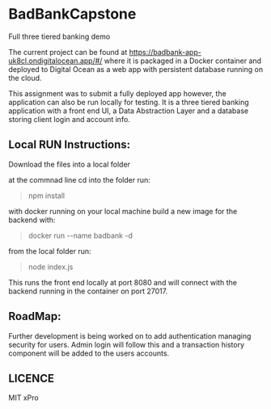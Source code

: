 # BadBankCapstone
Full three tiered banking demo

The current project can be found at https://badbank-app-uk8cl.ondigitalocean.app/#/ where it is packaged in a Docker container 
and deployed to Digital Ocean as a web app with persistent database running on the cloud. 

This assignment was to submit a fully deployed app however, the application can also be run locally for testing.
It is a three tiered banking application with a front end UI, a Data Abstraction Layer and a database storing client login and account info.

## Local RUN Instructions:
Download the files into a local folder

at the commnad line cd into the folder run:
  > npm install

with docker running on your local machine build a new image for the backend with:
  >docker run --name badbank -d

from the local folder run:
  > node index.js

This runs the front end locally at port 8080 and will connect with the backend running in the container on port 27017.

## RoadMap: 
Further development is being worked on to add authentication managing security for users. Admin login will follow this and 
a transaction history component will be added to the users accounts. 

## LICENCE
MIT xPro
